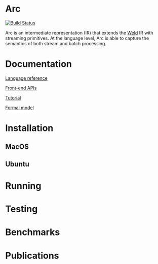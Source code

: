 # Arc

[![Build Status](https://travis-ci.org/cda-group/arc.svg?branch=master)](https://travis-ci.org/cda-group/arc/)

Arc is an intermediate representation (IR) that extends the [Weld](https://github.com/weld-project/weld) IR with streaming primitives. At the language level, Arc is able to capture the semantics of both stream and batch processing.

# Documentation

[Language reference](docs/language.md)

[Front-end APIs](docs/api.md)

[Tutorial](docs/tutorial.md)

[Formal model](docs/model.md)

# Installation

## MacOS 

## Ubuntu

# Running

# Testing

# Benchmarks

# Publications
